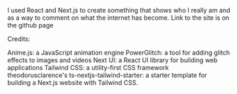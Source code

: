 I used React and Next.js to create something that shows who I really am and as a way to comment on what the internet has become. Link to the site is on the github page

Credits:

Anime.js: a JavaScript animation engine
PowerGlitch: a tool for adding glitch effects to images and videos
Next UI: a React UI library for building web applications
Tailwind CSS: a utility-first CSS framework
theodorusclarence's ts-nextjs-tailwind-starter: a starter template for building a Next.js website with Tailwind CSS.
